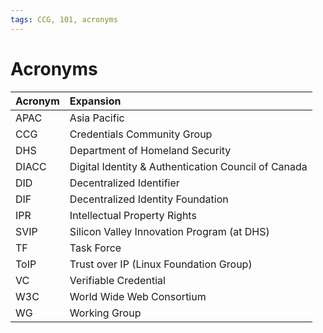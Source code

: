 ```yaml
---
tags: CCG, 101, acronyms
---
```


# Acronyms
| Acronym | Expansion |
|:---|:---|
| APAC | Asia Pacific |
| CCG | Credentials Community Group |
| DHS | Department of Homeland Security |
| DIACC | Digital Identity & Authentication Council of Canada |
| DID | Decentralized Identifier |
| DIF | Decentralized Identity Foundation |
| IPR | Intellectual Property Rights |
| SVIP | Silicon Valley Innovation Program (at DHS) |
| TF | Task Force |
| ToIP | Trust over IP (Linux Foundation Group) |
| VC | Verifiable Credential |
| W3C | World Wide Web Consortium |
| WG | Working Group |
